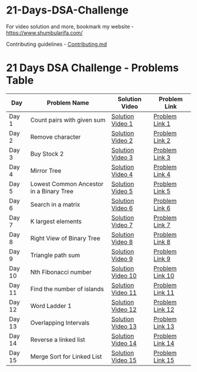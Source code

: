 # 21-Days-DSA-Challenge

For video solution and more, bookmark my website - https://www.shumbularifa.com/

Contributing guidelines - [Contributing.md](/0.%20Contributing.md)

# 21 Days DSA Challenge - Problems Table

| Day   | Problem Name    |  Solution Video        | Problem Link              |
|-------------------|-------------------|-----------------------|---------------------------|
| Day 1 | Count pairs with given sum | [Solution Video 1](https://youtube.com/shorts/iqCpOZD80gM) | [Problem Link 1](https://bit.ly/47bCCoF) |
| Day 2 | Remove character | [Solution Video 2](https://youtube.com/shorts/iqCpOZD80gM) | [Problem Link 2](https://bit.ly/3Tsqahn) |
| Day 3 | Buy Stock 2 | [Solution Video 3](https://www.youtube.com/shorts/jgVW8IY_bUU) | [Problem Link 3](https://bit.ly/48uaNZM) |
| Day 4 | Mirror Tree | [Solution Video 4](https://youtube.com/shorts/JCSfzJ_aZ8w) | [Problem Link 4](https://bit.ly/4aqvKa0) |
| Day 5 | Lowest Common Ancestor in a Binary Tree | [Solution Video 5](https://youtube.com/shorts/Rzz4Qel0sSg) | [Problem Link 5](https://bit.ly/48r1hXl ) |
| Day 6 | Search in a matrix | [Solution Video 6](https://www.youtube.com/shorts/wVK-3QAXCik) | [Problem Link 6](https://bit.ly/3v0if0m) |
| Day 7 | K largest elements  | [Solution Video 7](https://youtube.com/shorts/B5cwJoAFzsc) | [Problem Link 7](http://bit.ly/41BAKo6) |
| Day 8 | Right View of Binary Tree  | [Solution Video 8](https://youtube.com/shorts/O4NSYZ1gvFE) | [Problem Link 8](https://bit.ly/41BjJKW) |
| Day 9 | Triangle path sum  | [Solution Video 9](https://youtube.com/shorts/cfMbCam9eIY) | [Problem Link 9](https://bit.ly/48vV3FO) |
| Day 10 | Nth Fibonacci number  | [Solution Video 10](https://youtube.com/shorts/a1RvuS2_3ug) | [Problem Link 10](https://bit.ly/48zyVdS) |
| Day 11 | Find the number of islands  | [Solution Video 11](https://youtube.com/shorts/nnFKrwb45zk) | [Problem Link 11](https://bit.ly/3RFQEcr) |
| Day 12 | Word Ladder 1  | [Solution Video 12](https://youtube.com/shorts/93EIxJ-s1ZQ) | [Problem Link 12](https://bit.ly/48pveY2) |
| Day 13 | Overlapping Intervals  | [Solution Video 13](https://youtube.com/shorts/H2WauKGOpf8) | [Problem Link 13](https://bit.ly/48zi1vM) |
| Day 14 | Reverse a linked list  | [Solution Video 14](https://youtube.com/shorts/TGuJD876ycg) | [Problem Link 14](https://bit.ly/48AEVD8) |
| Day 15 | Merge Sort for Linked List  | [Solution Video 15](https://youtube.com/shorts/3XLeaMe8DcU) | [Problem Link 15](https://bit.ly/3tG5GXU) |

